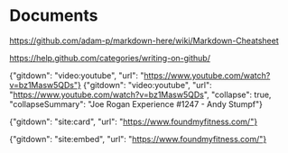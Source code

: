 # Documents

https://github.com/adam-p/markdown-here/wiki/Markdown-Cheatsheet

https://help.github.com/categories/writing-on-github/

{"gitdown": "video:youtube", "url": "https://www.youtube.com/watch?v=bz1Masw5QDs"}
{"gitdown": "video:youtube", "url": "https://www.youtube.com/watch?v=bz1Masw5QDs", "collapse": true, "collapseSummary": "Joe Rogan Experience #1247 - Andy Stumpf"}

{"gitdown": "site:card", "url": "https://www.foundmyfitness.com/"}

{"gitdown": "site:embed", "url": "https://www.foundmyfitness.com/"}

